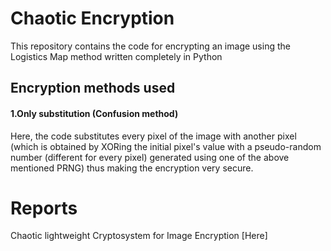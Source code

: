 # Chaotic Encryption

This repository contains the code for encrypting an image using the Logistics Map method written completely in Python




## Encryption methods used

#### 1.Only substitution (Confusion method)
Here, the code substitutes every pixel of the image with another pixel (which is obtained by XORing the initial pixel's value with a pseudo-random number (different for every pixel) generated using one of the above mentioned PRNG) thus making the encryption very secure.


# Reports
Chaotic lightweight Cryptosystem for Image Encryption [Here]
